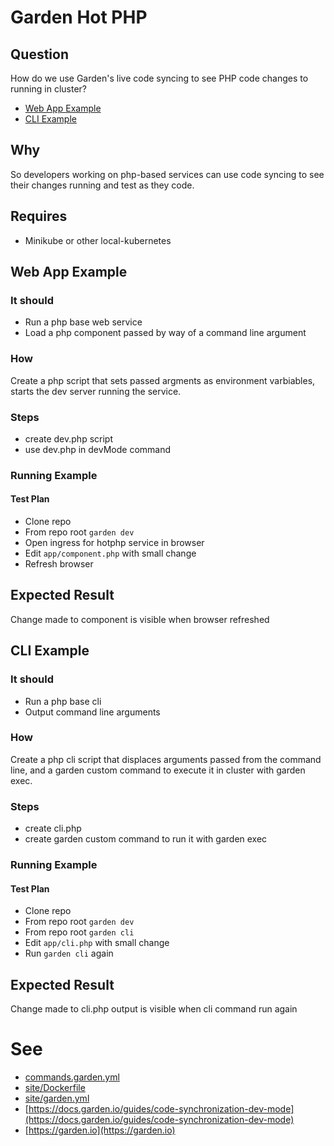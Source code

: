 # Garden Hot PHP

## Question

How do we use Garden's live code syncing to see PHP code changes to running in
cluster?

- [Web App Example](#web-app-example)
- [CLI Example](#cli-example)

## Why

So developers working on php-based services can use code syncing to see their
changes running and test as they code.

## Requires

- Minikube or other local-kubernetes

## Web App Example

### It should

 - Run a php base web service
 - Load a php component passed by way of a command line argument

### How

Create a php script that sets passed argments as environment varbiables,
starts the dev server running the service.

### Steps

- create dev.php script
- use dev.php in devMode command

### Running Example

#### Test Plan

- Clone repo
- From repo root `garden dev`
- Open ingress for hotphp service in browser
- Edit `app/component.php` with small change
- Refresh browser

## Expected Result

Change made to component is visible when browser refreshed

## CLI Example

### It should

 - Run a php base cli
 - Output command line arguments

### How

Create a php cli script that displaces arguments passed from the command line,
and a garden custom command to execute it in cluster with garden exec.

### Steps

- create cli.php
- create garden custom command to run it with garden exec

### Running Example

#### Test Plan

- Clone repo
- From repo root `garden dev`
- From repo root `garden cli`
- Edit `app/cli.php` with small change
- Run `garden cli` again

## Expected Result

Change made to cli.php output is visible when cli command run again

# See
- [commands.garden.yml](commands.garden.yml)
- [site/Dockerfile](site/Dockerfile)
- [site/garden.yml](site/garden.yml)
- [https://docs.garden.io/guides/code-synchronization-dev-mode](https://docs.garden.io/guides/code-synchronization-dev-mode)
- [https://garden.io](https://garden.io)

